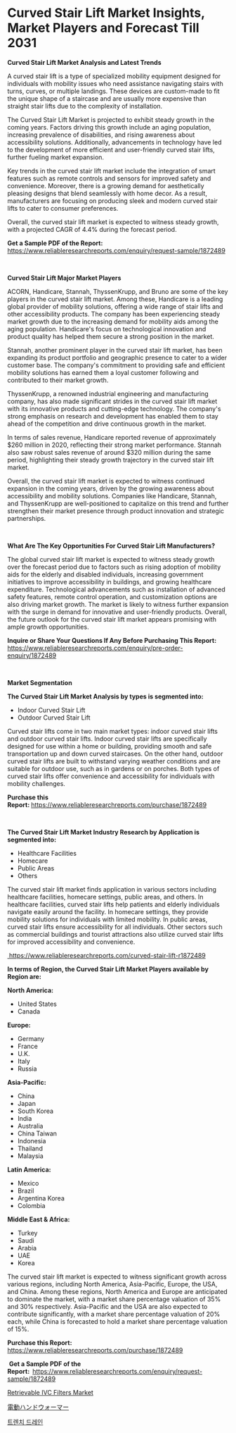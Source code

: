 <p><h1>Curved Stair Lift Market Insights, Market Players and Forecast Till 2031</h1></p><p><strong>Curved Stair Lift Market Analysis and Latest Trends</strong></p>
<p><p>A curved stair lift is a type of specialized mobility equipment designed for individuals with mobility issues who need assistance navigating stairs with turns, curves, or multiple landings. These devices are custom-made to fit the unique shape of a staircase and are usually more expensive than straight stair lifts due to the complexity of installation.</p><p>The Curved Stair Lift Market is projected to exhibit steady growth in the coming years. Factors driving this growth include an aging population, increasing prevalence of disabilities, and rising awareness about accessibility solutions. Additionally, advancements in technology have led to the development of more efficient and user-friendly curved stair lifts, further fueling market expansion.</p><p>Key trends in the curved stair lift market include the integration of smart features such as remote controls and sensors for improved safety and convenience. Moreover, there is a growing demand for aesthetically pleasing designs that blend seamlessly with home decor. As a result, manufacturers are focusing on producing sleek and modern curved stair lifts to cater to consumer preferences.</p><p>Overall, the curved stair lift market is expected to witness steady growth, with a projected CAGR of 4.4% during the forecast period.</p></p>
<p><strong>Get a Sample PDF of the Report:&nbsp;</strong> <a href="https://www.reliableresearchreports.com/enquiry/request-sample/1872489">https://www.reliableresearchreports.com/enquiry/request-sample/1872489</a></p>
<p>&nbsp;</p>
<p><strong>Curved Stair Lift Major Market Players</strong></p>
<p><p>ACORN, Handicare, Stannah, ThyssenKrupp, and Bruno are some of the key players in the curved stair lift market. Among these, Handicare is a leading global provider of mobility solutions, offering a wide range of stair lifts and other accessibility products. The company has been experiencing steady market growth due to the increasing demand for mobility aids among the aging population. Handicare's focus on technological innovation and product quality has helped them secure a strong position in the market.</p><p>Stannah, another prominent player in the curved stair lift market, has been expanding its product portfolio and geographic presence to cater to a wider customer base. The company's commitment to providing safe and efficient mobility solutions has earned them a loyal customer following and contributed to their market growth.</p><p>ThyssenKrupp, a renowned industrial engineering and manufacturing company, has also made significant strides in the curved stair lift market with its innovative products and cutting-edge technology. The company's strong emphasis on research and development has enabled them to stay ahead of the competition and drive continuous growth in the market.</p><p>In terms of sales revenue, Handicare reported revenue of approximately $260 million in 2020, reflecting their strong market performance. Stannah also saw robust sales revenue of around $320 million during the same period, highlighting their steady growth trajectory in the curved stair lift market.</p><p>Overall, the curved stair lift market is expected to witness continued expansion in the coming years, driven by the growing awareness about accessibility and mobility solutions. Companies like Handicare, Stannah, and ThyssenKrupp are well-positioned to capitalize on this trend and further strengthen their market presence through product innovation and strategic partnerships.</p></p>
<p>&nbsp;</p>
<p><strong>What Are The Key Opportunities For Curved Stair Lift Manufacturers?</strong></p>
<p><p>The global curved stair lift market is expected to witness steady growth over the forecast period due to factors such as rising adoption of mobility aids for the elderly and disabled individuals, increasing government initiatives to improve accessibility in buildings, and growing healthcare expenditure. Technological advancements such as installation of advanced safety features, remote control operation, and customization options are also driving market growth. The market is likely to witness further expansion with the surge in demand for innovative and user-friendly products. Overall, the future outlook for the curved stair lift market appears promising with ample growth opportunities.</p></p>
<p><strong>Inquire or Share Your Questions If Any Before Purchasing This Report:</strong> <a href="https://www.reliableresearchreports.com/enquiry/pre-order-enquiry/1872489">https://www.reliableresearchreports.com/enquiry/pre-order-enquiry/1872489</a></p>
<p>&nbsp;</p>
<p><strong>Market Segmentation</strong></p>
<p><strong>The Curved Stair Lift Market Analysis by types is segmented into:</strong></p>
<p><ul><li>Indoor Curved Stair Lift</li><li>Outdoor Curved Stair Lift</li></ul></p>
<p><p>Curved stair lifts come in two main market types: indoor curved stair lifts and outdoor curved stair lifts. Indoor curved stair lifts are specifically designed for use within a home or building, providing smooth and safe transportation up and down curved staircases. On the other hand, outdoor curved stair lifts are built to withstand varying weather conditions and are suitable for outdoor use, such as in gardens or on porches. Both types of curved stair lifts offer convenience and accessibility for individuals with mobility challenges.</p></p>
<p><strong>Purchase this Report:&nbsp;</strong><a href="https://www.reliableresearchreports.com/purchase/1872489">https://www.reliableresearchreports.com/purchase/1872489</a></p>
<p>&nbsp;</p>
<p><strong>The Curved Stair Lift Market Industry Research by Application is segmented into:</strong></p>
<p><ul><li>Healthcare Facilities</li><li>Homecare</li><li>Public Areas</li><li>Others</li></ul></p>
<p><p>The curved stair lift market finds application in various sectors including healthcare facilities, homecare settings, public areas, and others. In healthcare facilities, curved stair lifts help patients and elderly individuals navigate easily around the facility. In homecare settings, they provide mobility solutions for individuals with limited mobility. In public areas, curved stair lifts ensure accessibility for all individuals. Other sectors such as commercial buildings and tourist attractions also utilize curved stair lifts for improved accessibility and convenience.</p></p>
<p><a href="https://www.reliableresearchreports.com/curved-stair-lift-r1872489">&nbsp;https://www.reliableresearchreports.com/curved-stair-lift-r1872489</a></p>
<p><strong>In terms of Region, the Curved Stair Lift Market Players available by Region are:</strong></p>
<p>
    <p> <strong> North America: </strong>
        <ul>
            <li>United States</li>
            <li>Canada</li>
        </ul>
        </p> 
    <p> <strong> Europe: </strong>
        <ul>
            <li>Germany</li>
            <li>France</li>
            <li>U.K.</li>
            <li>Italy</li>
            <li>Russia</li>
        </ul>
        </p> 
    <p> <strong> Asia-Pacific: </strong>
        <ul>
            <li>China</li>
            <li>Japan</li>
            <li>South Korea</li>
            <li>India</li>
            <li>Australia</li>
            <li>China Taiwan</li>
            <li>Indonesia</li>
            <li>Thailand</li>
            <li>Malaysia</li>
        </ul>
        </p> 
    <p> <strong> Latin America: </strong>
        <ul>
            <li>Mexico</li>
            <li>Brazil</li>
            <li>Argentina Korea</li>
            <li>Colombia</li>
        </ul>
        </p> 
    <p> <strong> Middle East & Africa: </strong>
        <ul>
            <li>Turkey</li>
            <li>Saudi</li>
            <li>Arabia</li>
            <li>UAE</li>
            <li>Korea</li>
        </ul>
    </p>
    </p>
<p><p>The curved stair lift market is expected to witness significant growth across various regions, including North America, Asia-Pacific, Europe, the USA, and China. Among these regions, North America and Europe are anticipated to dominate the market, with a market share percentage valuation of 35% and 30% respectively. Asia-Pacific and the USA are also expected to contribute significantly, with a market share percentage valuation of 20% each, while China is forecasted to hold a market share percentage valuation of 15%.</p></p>
<p><strong>Purchase this Report: </strong><a href="https://www.reliableresearchreports.com/purchase/1872489">https://www.reliableresearchreports.com/purchase/1872489</a></p>
<p>&nbsp;<strong>Get a Sample PDF of the Report:&nbsp;&nbsp;</strong><a href="https://www.reliableresearchreports.com/enquiry/request-sample/1872489">https://www.reliableresearchreports.com/enquiry/request-sample/1872489</a></p>
<p><strong></strong></p>
<p><p><a href="https://github.com/RoccoManning/Market-Research-Report-List-4/blob/main/retrievable-ivc-filters-market.md">Retrievable IVC Filters Market</a></p><p><a href="https://github.com/oqxogxyvqe90775/Market-Research-Report-List-1/blob/main/669951822474.md">電動ハンドウォーマー</a></p><p><a href="https://github.com/lzrvbyqzftro57/Market-Research-Report-List-1/blob/main/154894220519.md">트렌치 드레인</a></p></p>